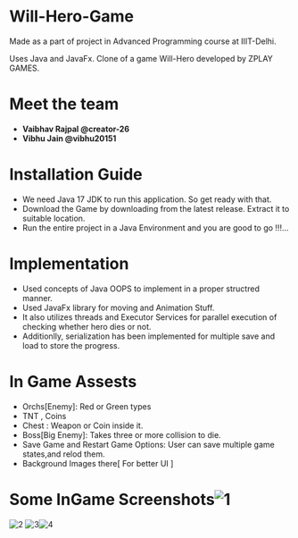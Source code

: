# Will-Hero-Game
Made as a part of project in Advanced Programming course at IIIT-Delhi.

Uses Java and JavaFx.
Clone of a game Will-Hero developed by ZPLAY GAMES.


# Meet the team
* **Vaibhav Rajpal @creator-26**
* **Vibhu Jain @vibhu20151**

# Installation Guide
* We need Java 17 JDK to run this application. So get ready with that.
* Download the Game by downloading from the latest release. Extract it to suitable location.
* Run the entire project in a Java Environment and you are good to go !!!...
# Implementation
* Used concepts of Java OOPS to implement in a proper structred manner. 
* Used JavaFx library for moving and Animation Stuff.
* It also utilizes threads and Executor Services for parallel execution of checking whether hero dies or not.
* Additionlly, serialization has been implemented for multiple save and load to store the progress.
# In Game Assests
* Orchs[Enemy]: Red or Green types
* TNT  , Coins
* Chest : Weapon or Coin inside it.
* Boss[Big Enemy]: Takes three or more collision to die.
* Save Game and Restart Game Options: User can save multiple game states,and relod them.
* Background Images there[ For better UI ]

# Some InGame Screenshots![1](https://github.com/vibhu20151/Will-Hero-Game/assets/65280240/81a148cc-d087-430e-8251-8af2966b69f8)
![2](https://github.com/vibhu20151/Will-Hero-Game/assets/65280240/c4d9dd8e-7ac1-44cd-b509-35946ea6f0f5)
![3](https://github.com/vibhu20151/Will-Hero-Game/assets/65280240/ea086105-850e-489d-b595-1ce8a31c9f16)![4](https://github.com/vibhu20151/Will-Hero-Game/assets/65280240/b423ac12-11bb-4cbf-9315-23d58a576791)




